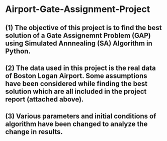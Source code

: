 # Airport-Gate-Assignment-Project

## (1) The objective of this project is to find the best solution of a Gate Assignemnt Problem (GAP) using Simulated Annnealing (SA) Algorithm in Python.
## (2) The data used in this project is the real data of Boston Logan Airport. Some assumptions have been considered while finding the best solution which are all included in the project report (attached above).
## (3) Various parameters and initial conditions of algorithm have been changed to analyze the change in results.
